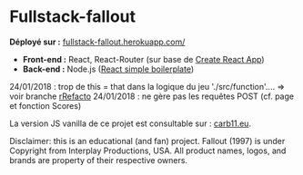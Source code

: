 # Fullstack-fallout



**Déployé sur :** [fullstack-fallout.herokuapp.com/](https://fullstack-fallout.herokuapp.com/)


* **Front-end :**  React, React-Router (sur base de [Create React App](https://github.com/facebookincubator/create-react-app))
* **Back-end :**  Node.js ([React simple boilerplate](https://github.com/andela-kadeniyi/react-simple-boilerplate/))


24/01/2018 :  trop de this = that dans la logique du jeu './src/function'....
=> voir branche [rRefacto](https://github.com/Carburator11/fullstack-fallout/tree/rRefacto)
24/01/2018 : ne gère pas les requêtes POST (cf. page et fonction Scores)

La version JS vanilla de ce projet est consultable sur : [carb11.eu](http://carb11.eu/fallout/).

Disclaimer: this is an educational (and fan) project. Fallout (1997) is under Copyright from Interplay Productions, USA. All product names, logos, and brands are property of their respective owners.
 
